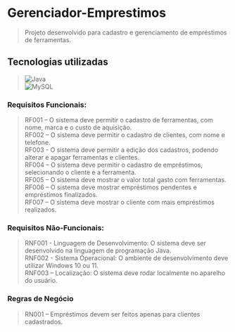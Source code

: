 # Gerenciador-Emprestimos
>Projeto desenvolvido para cadastro e gerenciamento de empréstimos de ferramentas.

## Tecnologias utilizadas
>![Java](https://img.shields.io/badge/java-%23ED8B00.svg?style=for-the-badge&logo=openjdk&logoColor=white)</br>
>![MySQL](https://img.shields.io/badge/MySQL-00000F?style=for-the-badge&logo=mysql&logoColor=white)


### Requisitos Funcionais:
> RF001 – O sistema deve permitir o cadastro de ferramentas, com nome, marca e o custo de aquisição. </br>
> RF002 – O sistema deve permitir o cadastro de clientes, com nome e telefone.</br>
> RF003 - O sistema deve permitir a edição dos cadastros, podendo alterar e apagar ferramentas e clientes.</br>
> RF004 – O sistema deve permitir o cadastro de empréstimos, selecionando o cliente e a ferramenta.</br>
> RF005 – O sistema deve mostrar o valor total gasto com ferramentas.</br>
> RF006 – O sistema deve mostrar empréstimos pendentes e empréstimos finalizados.</br>
> RF007 – O sistema deve mostrar o cliente com mais empréstimos realizados.

### Requisitos Não-Funcionais:
> RNF001 - Linguagem de Desenvolvimento: O sistema deve ser desenvolvido na linguagem de programação Java.</br>
> RNF002 - Sistema Operacional: O ambiente de desenvolvimento deve utilizar Windows 10 ou 11.</br>
> RNF003 – Localização: O sistema deve rodar localmente no aparelho do usuário.</br>

### Regras de Negócio
> RN001 – Empréstimos devem ser feitos apenas para clientes cadastrados.
